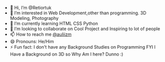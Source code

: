 - 👋 Hi, I’m @Retiortuk
- 👀 I’m interested in Web Development,other than programming. 3D Modeling, Photography
- 🌱 I’m currently learning HTML CSS Python
- 💞️ I’m looking to collaborate on Cool Project and Inspiring to lot of people
- 📫 How to reach me <a href="https://www.instagram.com/auliizm/">@auliizm</a> 
- 😄 Pronouns: He/Him
- ⚡ Fun fact: I don't have any Background Studies on Programming FYI I Have a Background on 3D so Why Am I here? Dunno :)

<!---
Retiortuk/Retiortuk is a ✨ special ✨ repository because its `README.md` (this file) appears on your GitHub profile.
You can click the Preview link to take a look at your changes.
--->
